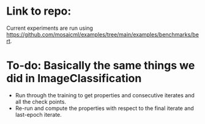 # Link to repo:
Current experiments are run using https://github.com/mosaicml/examples/tree/main/examples/benchmarks/bert. 
# To-do: Basically the same things we did in ImageClassification
- Run through the training to get properties and consecutive iterates and all the check points.
- Re-run and compute the properties with respect to the final iterate and last-epoch iterate.
